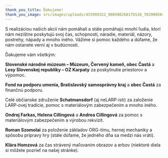 ```yaml
---
thank_you_title: Ďakujeme!
thank_you_image: src/images/uploads/453999322_906588268176526_7839005840033530243_n.jpg
---
```

S realizáciou našich akcií nám pomáhali a stále pomáhajú mnohí ľudia, ktorí nám nezištne poskytujú svoj čas, schopnosti, náradie, materiál, názory, postrehy, nápady a mnoho iného. Vážime si pomoc každého a dúfame, že nám ostanete verní aj v budúcnosti.

Ďakujeme vám všetkým:

**Slovenské národné múzeum – Múzeum, Červený kameň, obec Častá** a **Lesy Slovenskej republiky – OZ Karpaty** za poskytnutie priestorov a výpomoc.

**Fond na podporu umenia, Bratislavský samosprávny kraj** a **obec Častá** za finančnú podporu.

Celé občianske združenie **Schatmansdorf** (aj neLARP-isti) za založenie LARP-ovej tradície, pomoc s materiálovým zabezpečením a mnoho iného.

**Ondrej Farkas, Helena Cillingová** a **Andrea Cillingová** za pomoc s materiálovým zabezpečením a výrobou rekvizít.

**Roman Szomolai** za položenie základov ORG-tímu, hernej mechaniky a spôsobu prípravy hry (stále dúfame, že jedného dňa sa medzi nás vráti).

**Klára Homzová** za čas strávený maľovaním obrazov a erbov (niektoré diela si môžete pozrieť na našej stránke).
